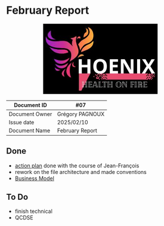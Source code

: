 # February Report

<center>
<img src="../img/Logo.png"
alt="logo"/>
</center>

| Document ID | #07 |
|---|---|
| Document Owner | Grégory PAGNOUX |
| Issue date | 2025/02/10 |
| Document Name | February Report |

## Done

- [action plan](../Action_Plan) done with the course of Jean-François
- rework on the file architecture and made conventions
- [Business Model](/documents/img/Business_Model.png)

## To Do

- finish technical
- QCDSE
